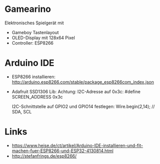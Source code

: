 # Gamearino

Elektronisches Spielgerät mit 
* Gameboy Tastenlayout
* OLED-Display mit 128x64 Pixel
* Controller: ESP8266

# Arduino IDE
* ESP8266 installieren: 
  http://arduino.esp8266.com/stable/package_esp8266com_index.json
* Adafruit SSD1306 Lib: 
  Achtung: I2C-Adresse auf 0x3c:
  #define SCREEN_ADDRESS 0x3c

  I2C-Schnittstelle auf GPIO2 und GPIO14 festlegen:
  Wire.begin(2,14); // SDA, SCL


# Links
* https://www.heise.de/ct/artikel/Arduino-IDE-installieren-und-fit-machen-fuer-ESP8266-und-ESP32-4130814.html
* http://stefanfrings.de/esp8266/

